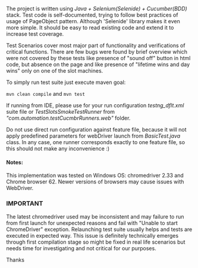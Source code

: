 The project is written using _Java + Selenium(Selenide) + Cucumber(BDD)_ stack.
Test code is self-documented, trying to follow best practices of usage of PageObject pattern. Although 'Selenide' library makes it even more simple. It should be easy to read existing code and extend it to increase test coverage.

Test Scenarios cover most major part of functionality and verifications of critical functions. There are few bugs were found by brief overview which were not covered by these tests like presence of "sound off" button in html code, but absence on the page and like presence of "lifetime wins and day wins" only on one of the slot machines.

To simply run test suite just execute maven goal:

`mvn clean compile`
and
`mvn test`

If running from IDE, please use for your run configuration _testng_dflt.xml_ suite file or _TestSlotsSmokeTestRunner_ from _"com.automation.testCucmbrRunners.web"_ folder.

Do not use direct run configuration against feature file, because it will not apply predefined parameters for webDriver launch from _BasicTest.java_ class.
In any case, one runner corresponds exactly to one feature file, so this should not make any inconvenience :)

#### Notes:
This implementation was tested on Windows OS: chromedriver 2.33 and Chrome browser 62. Newer versions of browsers may cause issues with WebDriver.

### IMPORTANT
The latest chromedriver used may be inconsistent and may failure to run from first launch for unexpected reasons and fail with "Unable to start ChromeDriver" exception.
Relaunching test suite usually helps and tests are executed in expected way.
This issue is definitely technically emerges through first compilation stage so might be fixed in real life scenarios but needs time for investigating and not critical for our purposes.

Thanks
